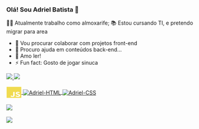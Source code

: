 ### Olá! Sou Adriel Batista 👋
  
 👨‍🏭 Atualmente trabalho como almoxarife;
  📚 Estou cursando TI, e pretendo migrar para area 
- 👯 Vou procurar colaborar com projetos front-end
- 🤔 Procuro ajuda em conteúdos back-end...
- 💬 Amo ler! 
- ⚡ Fun fact: Gosto de jogar sinuca

<a href="https://github.com/Adrielb5">
  <img height="180em" src="https://github-readme-stats.vercel.app/api?username=Adrielb5&show_icons=true&theme=dark&include_all_commits=true&count_private=true"/>
  <img height="180em" src="https://github-readme-stats.vercel.app/api/top-langs/?username=Adrielb5&layout=compact&langs_count=7&theme=dark"/>
  
  <div style="display: inline_block"><br>
  <img align="center" alt="Adriel-Js" height="30" width="40" src="https://raw.githubusercontent.com/devicons/devicon/master/icons/javascript/javascript-plain.svg">
  <img align="center" alt="Adriel-HTML" height="30" width="40" src="https://cdn.jsdelivr.net/gh/devicons/devicon/icons/html5/html5-original-wordmark.svg"/>
  <img align="center" alt="Adriel-CSS" height="30" width="40" src="https://cdn.jsdelivr.net/gh/devicons/devicon/icons/css3/css3-original-wordmark.svg" />
  </div>
  
  <br>
  
  <div>
      <a href="mailto:adrielbsilva@gmail.com"> <img src="https://img.shields.io/badge/Gmail-D14836?style=for-the-badge&logo=gmail&logoColor=white" target="_blank"/></a>
    
  <a href="https://www.linkedin.com/in/adriel-batista-233836135" target="_blank" > <img src="https://img.shields.io/badge/LinkedIn-0077B5?style=for-the-badge&logo=linkedin&logoColor=white" target="_blank"></a>
  
  </div>
    
